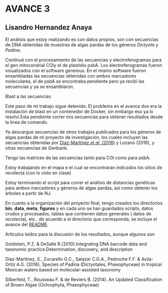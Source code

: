 # AVANCE 3 #

## Lisandro Hernandez Anaya ##

El análisis que estoy realizando es con datos propios, son con secuencias de DNA obtenidas de muestras de algas pardas de los géneros *Dictyota* y *Padina*.

Continué con el procesamiento de las secuencias y electroferogramas para el gen mitocondrial COIy el de plastidio psbA.
Los electroferogramas fueron visualizados con el software geneious. En el mismo software fueron ensambladas las secuencias obtenidas con ambos marcadores moleculares, el de psbA se encontraba pendiente pero ya recibí las secuencias y ya se ensamblaron.

Blast a las secuencias

Este paso de mi trabajo sigue detenido. El problema en el avance dos era la instalación de blast en un contenedor de Docker, sin embargo eso ya lo resolví.Esta pendiente correr mis secuencias para obtener resultados desde la línea de comando.

Ya descargue secuencias de otros trabajos publicados para los géneros de algas pardas de mi proyecto de investigación, los cuales incluyen las secuencias obtenidas por [Díaz-Martínez *et al*. (2016)](http://www.phycologia.org/doi/pdf/10.2216/16-15.1) y Lozano (2016), y otras secuencias de Genbank.

Tengo las matrices de las secuencias tanto para COI como para psbA.

Estoy trabajando en el mapa e el cual se encontraran indicados los sitios de recolecta (con lo visto en clase)

Estoy terminando el script para correr el análisis de distancias genéticas para ambos marcadores y géneros de algas pardas, asi como obtener los árboles a partir de NJ.

En cuanto a la organización del proyecto final, tengo creados los directorios **bin**, **data**, **meta**, **figures** y en cada uno se han guardados scripts, datos crudos y procesados, tablas que contienen datos generales ( datos de recolecta), etc.. de acuerdo a el directorio que corresponda, se incluye el avance del [README](https://github.com/LisandroHernan/ProyectoFinalBioinf2017-II/blob/master/README_PROY_FINAL.md). 


Artículos leídos para la discusión de los resultados, aunque algunos son 

Goldstein, P.Z. & DeSalle R.(2010).Integrating DNA barcode data and taxonomic practice:Determination, discovery, and description

Díaz-Martínez, S., Zucarello G.C., Salazar C.G.A., Pedroche F.F. & Avila-Ortiz A.G. (2016). Species of Padina (Dictyotales, Phaeophyceae) in tropical Mexican waters based on molecular-assisted taxonomy

Silberfeld, T., Rousseau F. & de Reviers B. (2014). An Updated Classification of Brown Algae (Ochrophyta, Phaeophyceae)
